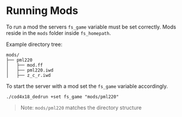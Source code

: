 # Running Mods

To run a mod the servers `fs_game` variable must be set correctly. Mods reside in the `mods` folder inside `fs_homepath`.

Example directory tree:

```
mods/                                  
├── pml220                         
│   ├── mod.ff                         
│   ├── pml220.iwd                     
│   ├── z_c_r.iwd
```

To start the server with a mod set the `fs_game` variable accordingly.

`./cod4x18_dedrun +set fs_game "mods/pml220"`

> Note: `mods/pml220` matches the directory structure



